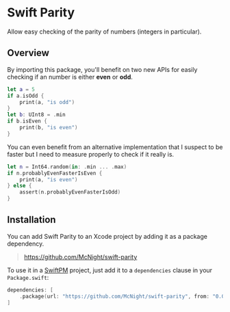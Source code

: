 # Swift Parity

Allow easy checking of the parity of numbers (integers in particular).

## Overview

By importing this package, you'll benefit on two new APIs for easily checking if an number is either **even** or **odd**.

```swift
let a = 5
if a.isOdd {
    print(a, "is odd")
}
let b: UInt8 = .min
if b.isEven {
    print(b, "is even")
}
```

You can even benefit from an alternative implementation that I suspect to be faster but I need to measure properly to check if it really is.

```swift
let n = Int64.random(in: .min ... .max)
if n.probablyEvenFasterIsEven {
    print(a, "is even")
} else {
    assert(n.probablyEvenFasterIsOdd)
}
```

## Installation

You can add Swift Parity to an Xcode project by adding it as a package dependency.

> https://github.com/McNight/swift-parity

To use it in a [SwiftPM](https://swift.org/package-manager/) project, just add it to a `dependencies` clause in your `Package.swift`:

```swift
dependencies: [
    .package(url: "https://github.com/McNight/swift-parity", from: "0.0.1")
]
```
